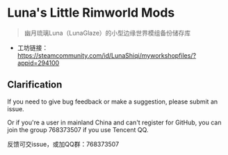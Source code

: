 # Luna's Little Rimworld Mods

> 幽月琉璃Luna（LunaGlaze）的小型边缘世界模组备份储存库

 - 工坊链接：https://steamcommunity.com/id/LunaShiqi/myworkshopfiles/?appid=294100

## Clarification
If you need to give bug feedback or make a suggestion, please submit an issue.

Or if you're a user in mainland China and can't register for GitHub, you can join the group 768373507 if you use Tencent QQ.

反馈可交issue，或加QQ群：768373507